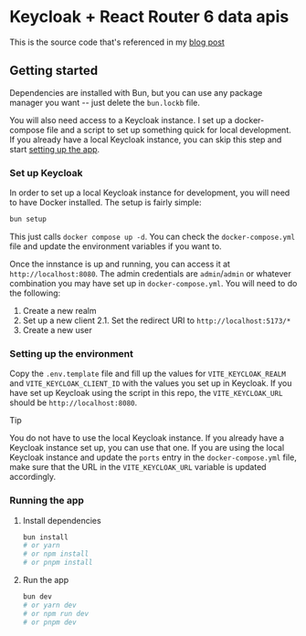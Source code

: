 # Keycloak + React Router 6 data apis

This is the source code that's referenced in my [blog post](https://andresrodriguez.dev/posts/keycloak-react-router-6)

## Getting started

Dependencies are installed with Bun, but you can use any package manager you want -- just delete the `bun.lockb` file.

You will also need access to a Keycloak instance. I set up a docker-compose file and a script to set up something quick for local development. If you already have a local Keycloak instance, you can skip this step and start [setting up the app](#setting-up-the-environment).

### Set up Keycloak

In order to set up a local Keycloak instance for development, you will need to have Docker installed. The setup is fairly simple:

```bash
bun setup
```

This just calls `docker compose up -d`. You can check the `docker-compose.yml` file and update the environment variables if you want to.

Once the innstance is up and running, you can access it at `http://localhost:8080`. The admin credentials are `admin`/`admin` or whatever combination you may have set up in `docker-compose.yml`. You will need to do the following:

1. Create a new realm
2. Set up a new client
   2.1. Set the redirect URI to `http://localhost:5173/*`
3. Create a new user

### Setting up the environment

Copy the `.env.template` file and fill up the values for `VITE_KEYCLOAK_REALM` and `VITE_KEYCLOAK_CLIENT_ID` with the values you set up in Keycloak. If you have set up Keycloak using the script in this repo, the `VITE_KEYCLOAK_URL` should be `http://localhost:8080`.

> [!TIP]
> You do not have to use the local Keycloak instance. If you already have a Keycloak instance set up, you can use that one. If you are using the local Keycloak instance and update the `ports` entry in the `docker-compose.yml` file, make sure that the URL in the `VITE_KEYCLOAK_URL` variable is updated accordingly.

### Running the app

1. Install dependencies
   ```bash
   bun install
   # or yarn
   # or npm install
   # or pnpm install
   ```
2. Run the app
   ```bash
   bun dev
   # or yarn dev
   # or npm run dev
   # or pnpm dev
   ```
